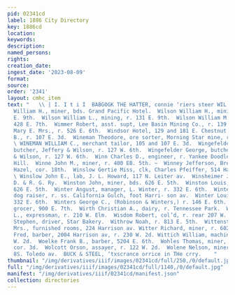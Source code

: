 ```yaml
---
pid: 02341cd
label: 1886 City Directory
key: 1886cd
location: 
keywords: 
description: 
named_persons: 
rights: 
creation_date: 
ingest_date: '2023-08-09'
format: 
source: 
order: '2341'
layout: cmhc_item
text: "   \\ | I. I t i I  BABGOGK THE HATTER, connie ‘riers steer WIL 261 WOL  Wilson
  William H., miner, bds. Grand Pacific Hotel.  Wilson William H., mining, r. 132
  E. 9th.  Wilson William L., mining, r. 131 E. 9th.  Wilson William M., miner, r.
  428 E. 7th.  Wimmer Robert, asst. supt, Lee Basin Mining Co., r. 139 E. 9th.  Winders
  Mary E. Mrs., r. 526 E. 6th.  Windsor Hotel, 129 and 181 E. Chestnut.  Wineman James
  B., r. 107 E. 3d.  Wineman Theodore, ore sorter, Morning Star mine, r.107 E. 3d.
  \ WINEMAN WILLIAM C., merchant tailor, 105 and 107 E. 3d.  Wingefelder Charles,
  butcher, Jeffery & Wilson, r. 127 W. 6th.  Wingefelder George, butcher, Jeffery
  & Wilson, r. 127 W. 6th.  Winn Charles D., engineer, r. Yankee Doodle mine, Carbonate
  Hill.  Winne John M., miner, r. 400 EB. 5th. ~  Winney Jefferson, Brewery Saloon,
  Hazel, cor. 18th.  Winslow Gertie Miss, clk, Charles Pfeiffer, 514 Harrison av.
  \ Winslow John E., lab, J. L. Howard, 117 N. Leiter av.  Winsheimer J. G., lab,
  D. & R. G. Ry.  Winston John, miner, bds. 626 E. 5th.  Winston Louis, miner, bds.
  626 E. 5th.  Winter Angust, manager, L. Winter, r. 332 E. 6th.  Winter Charles,
  dog raiser, r. ss. California Gulch, foot Harri- son av.  Winter Louisa, baker,
  332 E. 6th.  Winters George C., (Robinson & Winters,) r. 146 E. 6th.  Winters Louis,
  grocer, 900 E. 7th.  Wirth Christian A., dairy, r. Tennessee Park.  Wirth George
  L., expressman, r. 210 W. Elm.  Wisdom Robert, col’d, r. rear 207 W. 3d.  Witez
  Stephen, driver, Star Bakery.  Withrow Noah, r. 813 E. 5th.  Wittenstein Bettie
  Mrs., furnished rooms, 224 Harrison av. Witter Richard, miner, r. 602 E. 11th.  Wittich
  Fred, barber, 2004 Harrison av, r. 230 W. 2d. Wittich William, machinist, r. 230
  W. 2d.  Woelke Frank B., barber, 5204 E. 6th.  Wohles Thomas, miner, r. 218 N. Pine,
  cor. 3d.  Wolcott Orson, assayer, r. 122 W. 2d.  Wolene Nelson, miner, bds. 119
  8S. Toledo av.  BUCK & STEEL, ‘txscrance orrice in THe crry.    "
thumbnail: "/img/derivatives/iiif/images/02341cd/full/250,/0/default.jpg"
full: "/img/derivatives/iiif/images/02341cd/full/1140,/0/default.jpg"
manifest: "/img/derivatives/iiif/02341cd/manifest.json"
collection: directories
---
```

